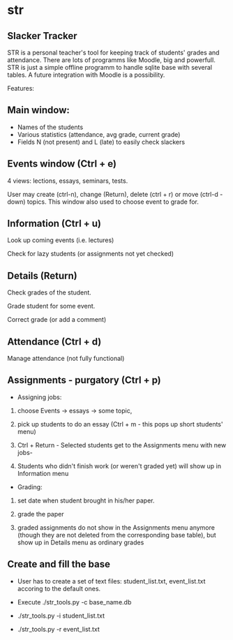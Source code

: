 # str

Slacker Tracker
----------------

STR is a personal teacher's tool for keeping track of students' grades and attendance.
There are lots of programms like Moodle, big and powerfull. STR is just a simple offline programm
to handle sqlite base with several tables. A future integration with Moodle is a possibility.

Features:

Main window:
-------------

* Names of the students
* Various statistics (attendance, avg grade, current grade)
* Fields N (not present) and L (late) to easily check slackers

Events window (Ctrl + e)
------------------------

4 views: lections, essays, seminars, tests.

User may create (ctrl-n), change (Return), delete (ctrl + r) or move (ctrl-d - down) topics.
This window also used to choose event to grade for.

Information (Ctrl + u)
-----------------------

Look up coming events (i.e. lectures)

Check for lazy students (or assignments not yet checked)

Details (Return)
-----------------

Check grades of the student.

Grade student for some event.

Correct grade (or add a comment)

Attendance (Ctrl + d)
---------------------

Manage attendance (not fully functional)

Assignments - purgatory (Ctrl + p)
-----------------------------------

* Assigning jobs:

1. choose Events -> essays -> some topic, 

2. pick up students to do an essay (Ctrl + m - this pops up short students' menu)

3. Ctrl + Return - Selected students get to the Assignments menu with new jobs-

4. Students who didn't finish work (or weren't graded yet) will show up in Information menu

* Grading:

1. set date when student brought in his/her paper.

2. grade the paper 

3. graded assignments do not show in the Assignments menu anymore (though they are not deleted from the corresponding base table), but show up in Details menu as ordinary grades

Create and fill the base
-------------------------

* User has to create a set of text files: student_list.txt, event_list.txt accoring to the default ones.

* Execute ./str_tools.py -c base_name.db

* ./str_tools.py -i student_list.txt

* ./str_tools.py -r event_list.txt
